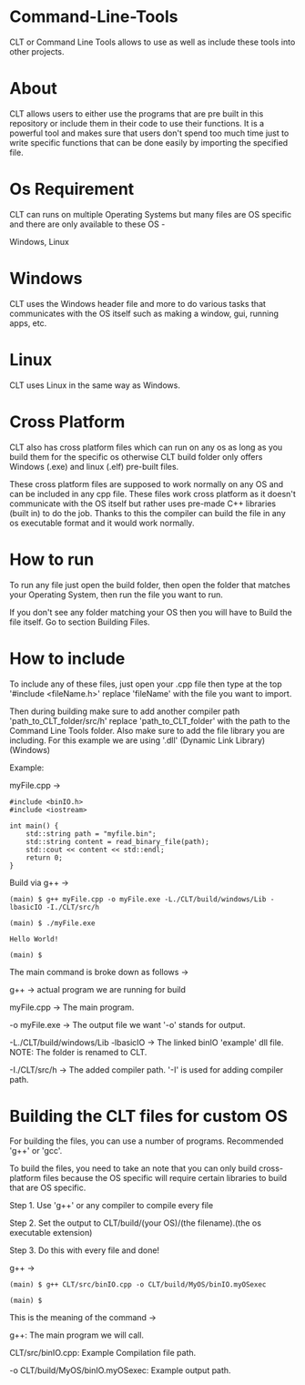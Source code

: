 # Command-Line-Tools
CLT or Command Line Tools allows to use as well as include these tools into other projects.

# About
CLT allows users to either use the programs that are pre built in this repository or include them in their code to use their functions. It is a powerful tool and makes sure that users don't spend too much time just to write specific functions that can be done easily by importing the specified file.

# Os Requirement
CLT can runs on multiple Operating Systems but many files are OS specific and there are only available to these OS -

Windows, Linux

# Windows
CLT uses the Windows header file and more to do various tasks that communicates with the OS itself such as making a window, gui, running apps, etc.

# Linux
CLT uses Linux in the same way as Windows.

# Cross Platform
CLT also has cross platform files which can run on any os as long as you build them for the specific os otherwise CLT build folder only offers Windows (.exe) and linux (.elf) pre-built files.

These cross platform files are supposed to work normally on any OS and can be included in any cpp file. These files work cross platform as it doesn't communicate with the OS itself but rather uses pre-made C++ libraries (built in) to do the job. Thanks to this the compiler can build the file in any os executable format and it would work normally.


# How to run

To run any file just open the build folder, then open the folder that matches your Operating System, then run the file you want to run.

If you don't see any folder matching your OS then you will have to Build the file itself. Go to section Building Files.

# How to include

To include any of these files, just open your .cpp file then type at the top '#include <fileName.h>' replace 'fileName' with the file you want to import.

Then during building make sure to add another compiler path 'path_to_CLT_folder/src/h' replace 'path_to_CLT_folder' with the path to the Command Line Tools folder. Also make sure to add the file library you are including. For this example we are using '.dll' (Dynamic Link Library) (Windows)

Example:

myFile.cpp ->

    #include <binIO.h>
    #include <iostream>

    int main() {
        std::string path = "myfile.bin";
        std::string content = read_binary_file(path);
        std::cout << content << std::endl;
        return 0;
    }


Build via g++ ->

    (main) $ g++ myFile.cpp -o myFile.exe -L./CLT/build/windows/Lib -lbasicIO -I./CLT/src/h

    (main) $ ./myFile.exe
    
    Hello World!

    (main) $


The main command is broke down as follows ->

g++ -> actual program we are running for build

myFile.cpp -> The main program.

-o myFile.exe -> The output file we want '-o' stands for output.

-L./CLT/build/windows/Lib -lbasicIO -> The linked binIO 'example' dll file. NOTE: The folder is renamed to CLT.

-I./CLT/src/h -> The added compiler path. '-I' is used for adding compiler path.

# Building the CLT files for custom OS

For building the files, you can use a number of programs. Recommended 'g++' or 'gcc'.

To build the files, you need to take an note that you can only build cross-platform files because the OS specific will require certain libraries to build that are OS specific.


Step 1. Use 'g++' or any compiler to compile every file

Step 2. Set the output to CLT/build/(your OS)/(the filename).(the os executable extension)

Step 3. Do this with every file and done!

g++ ->

    (main) $ g++ CLT/src/binIO.cpp -o CLT/build/MyOS/binIO.myOSexec

    (main) $


This is the meaning of the command ->

g++: The main program we will call.

CLT/src/binIO.cpp: Example Compilation file path.

-o CLT/build/MyOS/binIO.myOSexec: Example output path.

